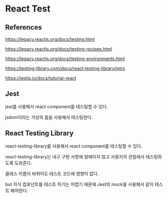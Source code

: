 # React Test

## References

https://legacy.reactjs.org/docs/testing.html

https://legacy.reactjs.org/docs/testing-recipes.html

https://legacy.reactjs.org/docs/testing-environments.html

https://testing-library.com/docs/react-testing-library/intro

https://jestjs.io/docs/tutorial-react

## Jest

jest를 사용해서 react component를 테스팅할 수 있다.

jsdom이라는 가상의 돔을 사용해서 테스팅한다.

## React Testing Library

react-testing-library를 사용해서 react component를 테스팅할 수 있다.

react-testing-library는 내구 구현 사항에 얽매이지 않고 사용자의 관점에서 테스팅하도록 도와준다.

클레스 이름이 바뀌어도 테스트 코드에 영향이 없다.

but 자식 컴포넌트를 테스트 하기는 어렵기 때문에 Jest의 mock을 사용해서 같이 테스트 해야한다.
